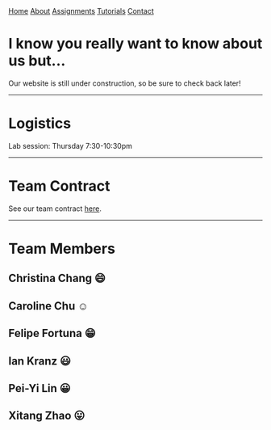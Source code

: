 <head>
<link rel="stylesheet" href="./myStyles.css">
</head>

<div class="top-navbar">
  <a class="top-navbar" href="./index.md">Home</a>
  <a class="top-navbar" href="./about.md">About</a>
  <a class="top-navbar" href="./assignments.md">Assignments</a>
  <a class="top-navbar" href="./tutorials.md">Tutorials</a>
  <a class="top-navbar" href="./contact.md">Contact</a>
</div>

# I know you really want to know about us but...
Our website is still under construction, so be sure to check back later!

***

# Logistics
Lab session: Thursday 7:30-10:30pm

***

# Team Contract
See our team contract [here]("./docs/contract.pdf").

***

# Team Members

## Christina Chang :smile:

## Caroline Chu :relaxed:

## Felipe Fortuna :grin:

## Ian Kranz :smiley:

## Pei-Yi Lin :grinning:

## Xitang Zhao :stuck_out_tongue:
